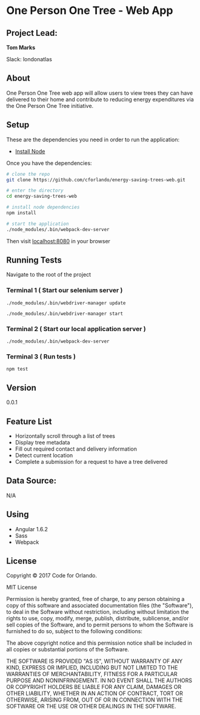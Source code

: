 # One Person One Tree - Web App

## Project Lead:

**Tom Marks**

Slack: londonatlas

## About

One Person One Tree web app will allow users to view trees they can have delivered to their home and contribute to reducing energy expenditures via the One Person One Tree initiative.

## Setup

These are the dependencies you need in order to run the application:

- [Install Node]("https://nodejs.org/en/")

Once you have the dependencies:

```bash
# clone the repo
git clone https://github.com/cforlando/energy-saving-trees-web.git

# enter the directory
cd energy-saving-trees-web

# install node dependencies
npm install

# start the application
./node_modules/.bin/webpack-dev-server
```

Then visit [localhost:8080](http://localhost:8080) in your browser

## Running Tests

Navigate to the root of the project

### Terminal 1 ( Start our selenium server )

`./node_modules/.bin/webdriver-manager update`

`./node_modules/.bin/webdriver-manager start`

### Terminal 2 ( Start our local application server )

`./node_modules/.bin/webpack-dev-server`


### Terminal 3 ( Run tests )

`npm test`

## Version

0.0.1

## Feature List

- Horizontally scroll through a list of trees
- Display tree metadata
- Fill out required contact and delivery information
- Detect current location
- Complete a submission for a request to have a tree delivered

## Data Source:

N/A

## Using

- Angular 1.6.2
- Sass
- Webpack

## License

Copyright © 2017 Code for Orlando.

MIT License

Permission is hereby granted, free of charge, to any person obtaining a copy of this software and associated documentation files (the "Software"), to deal in the Software without restriction, including without limitation the rights to use, copy, modify, merge, publish, distribute, sublicense, and/or sell copies of the Software, and to permit persons to whom the Software is furnished to do so, subject to the following conditions:

The above copyright notice and this permission notice shall be included in all copies or substantial portions of the Software.

THE SOFTWARE IS PROVIDED "AS IS", WITHOUT WARRANTY OF ANY KIND, EXPRESS OR IMPLIED, INCLUDING BUT NOT LIMITED TO THE WARRANTIES OF MERCHANTABILITY, FITNESS FOR A PARTICULAR PURPOSE AND NONINFRINGEMENT. IN NO EVENT SHALL THE AUTHORS OR COPYRIGHT HOLDERS BE LIABLE FOR ANY CLAIM, DAMAGES OR OTHER LIABILITY, WHETHER IN AN ACTION OF CONTRACT, TORT OR OTHERWISE, ARISING FROM, OUT OF OR IN CONNECTION WITH THE SOFTWARE OR THE USE OR OTHER DEALINGS IN THE SOFTWARE.

